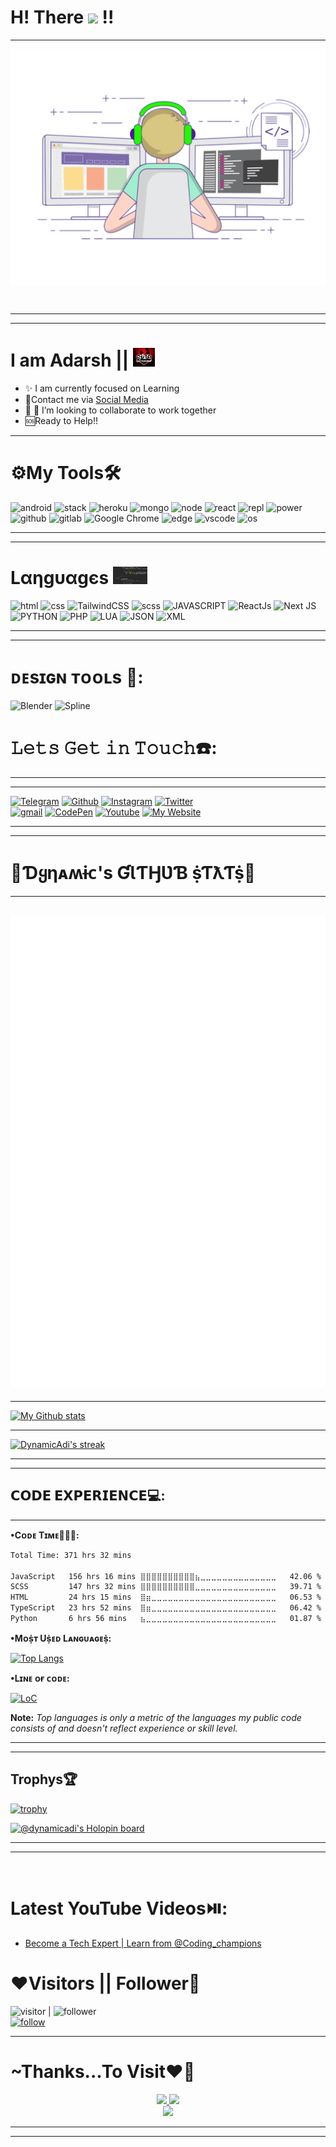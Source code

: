 # H! There <img src="https://raw.githubusercontent.com/MartinHeinz/MartinHeinz/master/wave.gif" height="50px"> !!
<hr> 

<p align="center">
<img src="resources/coding.gif" alt="Logo" align="center">
</p>
<br>

<hr>

---

# I am Adarsh || <img src="resources/lover.jpeg" alt="logo" width="35" height="30">
<ul>
 <li>✨ I am currently focused on Learning </li>
 <li>📱Contact me via <a href="https://DevAdarsh.me/contact"> Social Media </a> </li>
 <li>🚓 👯 I’m looking to collaborate to work together </li>
 <li>🆘Ready to Help!! </li>
</ul>

<hr>

# ⚙️My Tools🛠️
![android](https://img.shields.io/badge/-3DDC84?style=for-the-badge&logo=android&logoColor=white) 
![stack](https://img.shields.io/badge/-FE7A16?style=for-the-badge&logo=stack-overflow&logoColor=white) 
![heroku](https://img.shields.io/badge/-430098?style=for-the-badge&logo=heroku&logoColor=white)
![mongo](https://img.shields.io/badge/-4EA94B?style=for-the-badge&logo=mongodb&logoColor=white) 
![node](https://img.shields.io/badge/-339933?style=for-the-badge&logo=nodedotjs&logoColor=white)
![react](https://img.shields.io/badge/-20232A?style=for-the-badge&logo=react&logoColor=61DAFB)
![repl](https://img.shields.io/badge/-667881?style=for-the-badge&logo=replit&logoColor=white) 
![power](https://img.shields.io/badge/-5391FE?style=for-the-badge&logo=powershell&logoColor=white)
![github](https://img.shields.io/badge/-100000?style=for-the-badge&logo=github&logoColor=white) 
![gitlab](https://img.shields.io/badge/-330F63?style=for-the-badge&logo=gitlab&logoColor=white) 
![Google Chrome](https://img.shields.io/badge/-e60000?style=for-the-badge&logo=GoogleChrome&logoColor=white)
![edge](https://img.shields.io/badge/-73e600?style=for-the-badge&logo=Microsoft-edge&logoColor=white)
![vscode](https://img.shields.io/badge/-0078D4?style=for-the-badge&logo=visual%20studio%20code&logoColor=white) 
![os](https://img.shields.io/badge/-0078D6?style=for-the-badge&logo=windows&logoColor=white)

<hr> 

<hr>

# Lαηgυαgєs <img src="resources/lang.gif" alt="coding" width='55' height='28'>

![html](https://img.shields.io/badge/HTML5-E34F26?style=for-the-badge&logo=html5&logoColor=white)
![css](https://img.shields.io/badge/CSS-1572B6?style=for-the-badge&logo=css3&logoColor=white)
![TailwindCSS](https://img.shields.io/badge/tailwindcss-%2338B2AC.svg?style=for-the-badge&logo=tailwind-css&logoColor=white)
![scss](https://img.shields.io/badge/SASS-FC034E?style=for-the-badge&logo=sass&logoColor=white)
![JAVASCRIPT](https://img.shields.io/badge/JavaScript-teal?style=for-the-badge&logo=javascript)
![ReactJs](https://img.shields.io/badge/ReactJs-grey?style=for-the-badge&logo=react)
![Next JS](https://img.shields.io/badge/Next-black?style=for-the-badge&logo=next.js&logoColor=white)
![PYTHON](https://img.shields.io/badge/python-yellow?style=for-the-badge&logo=python)
![PHP](https://img.shields.io/badge/PHP-777BB4?style=for-the-badge&logo=php&logoColor=white)
![LUA](https://img.shields.io/badge/LUA-blue?style=for-the-badge&logo=lua) 
![JSON](https://img.shields.io/badge/json-111?style=for-the-badge&logo=json&logoColor=white) 
![XML](https://img.shields.io/badge/XML-963500?style=for-the-badge&logo=xml&logoColor=00BAF2) 

<hr> 
<hr>

# ᴅᴇѕɪɢɴ ᴛᴏᴏʟѕ 🎨:
![Blender](https://img.shields.io/badge/blender-%23F5792A.svg?style=for-the-badge&logo=blender&logoColor=white)
![Spline](https://img.shields.io/badge/Spline-%8A2BE2.svg?style=for-the-badge&logo=ball&logoColor=white)
# 𝙻𝚎𝚝𝚜 𝙶𝚎𝚝 𝚒𝚗 𝚃𝚘𝚞𝚌𝚑☎️:

<hr>
<hr> 


[![Telegram](https://img.shields.io/badge/telegram-yellow.svg?style=for-the-badge&logo=telegram)](https://t.me/Alone_loverboy) 
[![Github](https://img.shields.io/badge/github-171717.svg?style=for-the-badge&logo=github)](https://github.com/DynamicAdi) 
[![Instagram](https://img.shields.io/badge/Instagram-E4405F?style=for-the-badge&logo=instagram&logoColor=white)](https://instagram.me/tech_versatile) 
[![Twitter](https://img.shields.io/badge/Twitter-1DA1F2?style=for-the-badge&logo=twitter&logoColor=white)](https://twitter.com/Modern_Coder)
<br>
[![gmail](https://img.shields.io/badge/Gmail-D14836?style=for-the-badge&logo=gmail&logoColor=white)](mailto:adarshpanditdev@gmail.com)
[![CodePen](https://img.shields.io/badge/codepen-grey.svg?style=for-the-badge&logo=codepen)](https://codepen.io/Dynamic_Adi)
[![Youtube](https://img.shields.io/badge/Youtube-E31414?style=for-the-badge&logo=youtube&logoColor=white)](https://www.youtube.com/channel/UCUn9OpXSM08CawkgZrZoSdg/)
[![My Website](https://img.shields.io/badge/%F0%9F%8C%90My%20-Website-d15000?style=for-the-badge)](https://devadarsh.vercel.app/)
 
<hr> 

<hr>

# 🍬**Ɗყηᴀʍɨᴄ's ƓƖƬӇƲƁ ṩƬƛƬṩ**🍭

<hr> 

![Metrics](/github-metrics.svg) 
---
<hr> 

[![My Github stats](https://github-readme-stats.vercel.app/api?username=dynamicadi&show_icons=true&theme=transparent)](https://github.com/DynamicAdi/github-readme-stats)

<hr>

 <p align="left">
    <a href="https://github.com/DynamicAdi/github-readme-streak-stats">
        <img title="🔥 Get streak stats for your profile at git.io/streak-stats" alt="DynamicAdi's streak" src="https://github-readme-streak-stats.herokuapp.com/?user=DynamicAdi&theme=black-ice&hide_border=true&stroke=0000&background=060A0CD0"/>
    </a>
</p> 
<!--  ///////////////////// Activity-->

<hr>
<hr>

## 𝗖𝗢𝗗𝗘 𝗘𝗫𝗣𝗘𝗥𝗜𝗘𝗡𝗖𝗘💻:

<hr>
 <b>•Cᴏᴅᴇ Tɪᴍᴇ🧑🏻‍💻:</b>
 
<!--START_SECTION:waka-->

```txt
Total Time: 371 hrs 32 mins

JavaScript   156 hrs 16 mins ⣿⣿⣿⣿⣿⣿⣿⣿⣿⣿⣦⣀⣀⣀⣀⣀⣀⣀⣀⣀⣀⣀⣀⣀⣀   42.06 %
SCSS         147 hrs 32 mins ⣿⣿⣿⣿⣿⣿⣿⣿⣿⣿⣀⣀⣀⣀⣀⣀⣀⣀⣀⣀⣀⣀⣀⣀⣀   39.71 %
HTML         24 hrs 15 mins  ⣿⣶⣀⣀⣀⣀⣀⣀⣀⣀⣀⣀⣀⣀⣀⣀⣀⣀⣀⣀⣀⣀⣀⣀⣀   06.53 %
TypeScript   23 hrs 52 mins  ⣿⣶⣀⣀⣀⣀⣀⣀⣀⣀⣀⣀⣀⣀⣀⣀⣀⣀⣀⣀⣀⣀⣀⣀⣀   06.42 %
Python       6 hrs 56 mins   ⣦⣀⣀⣀⣀⣀⣀⣀⣀⣀⣀⣀⣀⣀⣀⣀⣀⣀⣀⣀⣀⣀⣀⣀⣀   01.87 %
```

<!--END_SECTION:waka-->

 <b>•Mᴏṩᴛ Uṩᴇᴅ Lᴀɴɢᴜᴀɢᴇṩ:</b>
 
 [![Top Langs](https://github-readme-stats.vercel.app/api/top-langs/?username=DynamicAdi&theme=transparent)](https://github.com/dynamicadi/github-readme-stats) 
 
 <b>•Lɪɴᴇ ᴏғ ᴄᴏᴅᴇ:</b> 

 [![LoC](https://api.githubtrends.io/user/svg/DynamicAdi/langs?time_range=one_year&loc_metric=changed&theme=synthwaves)](https://devAdarsh.me/)

  <b>Note:</b> <i> Top languages is only a metric of the languages my public code consists of and doesn't reflect experience or skill level.</i>
 
<hr>
<hr>

## Trophys🏆

[![trophy](https://github-profile-trophy.vercel.app/?username=DynamicAdi&theme=onedark)](https://github.com/ryo-ma/github-profile-trophy)

[![@dynamicadi's Holopin board](https://holopin.me/dynamicadi)](https://holopin.io/@dynamicadi)
<hr>
<hr> 

<br>

# Latest YouTube Videos⏯️:

<!-- YouTube:START -->
- [Become a Tech Expert | Learn from @Coding_champions](https://www.youtube.com/watch?v=LVtl1tmJtSE)
<!-- YouTube:END -->

# ❤️Visitors || Follower🖤

![visitor](https://visitor-badge.laobi.icu/badge?page_id=DynamicAdi) | ![follower](https://img.shields.io/github/followers/DynamicAdi.svg?style=social&label=Followers&maxAge=2592000) <br> 
[![follow](https://img.shields.io/badge/Follow%20ME%20Now!!-4d2600?style=for-the-badge&logo=GitHub&logoColor=white)](https://github.com/DynamicAdi)

<hr>

# ~Thanks...To Visit❤️🥰

<p align="center">
<a href="https://DevAdarsh.me/"> 
<img src="https://img.shields.io/badge/Adarsh-0000b3?style=for-the-badge&logo=dev.to&logoColor=red">
</a> 
<a href="https://github.com/DynamicADI/">
<img src="https://img.shields.io/badge/DynamicAdi-000080?style=for-the-badge&logo=hyperledger&logoColor=white"></a> <br>
<img src="https://img.shields.io/badge/Thanks%20To%20Visit%20Here%20❤️-black?style=for-the-badge&logo=heart">
</p>
<hr>
<hr>
